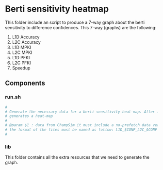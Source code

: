# Berti sensitivity heatmap

This folder include an script to produce a 7-way graph about the berti 
sensitivity to difference confidences. This 7-way (graphs) are the following:

1. L1D Accuracy
2. L2C Accuracy
3. L1D MPKI
4. L2C MPKI
5. L1D PFKI
6. L2C PFKI
7. Speedup

## Components

### run.sh

```Bash
#
# Generate the necessary data for a berti sensitivity heat-map. After it 
# generates a heat-map
#
# @param $1 : data from ChampSim it must include a no-prefetch data version and 
# the format of the files must be named as follow: L1D_$CONF_L2C_$CONF
#
```

### lib 

This folder contains all the extra resources that we need to generate the graph.
